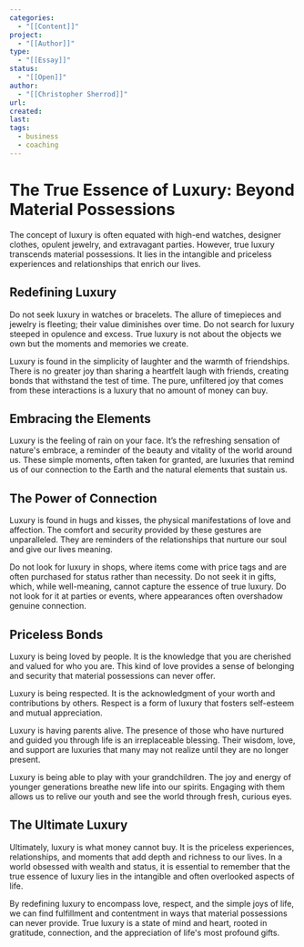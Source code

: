 ```yaml
---
categories:
  - "[[Content]]"
project:
  - "[[Author]]"
type:
  - "[[Essay]]"
status:
  - "[[Open]]"
author:
  - "[[Christopher Sherrod]]"
url: 
created:
last:
tags:
  - business
  - coaching
---
```

# The True Essence of Luxury: Beyond Material Possessions

The concept of luxury is often equated with high-end watches, designer clothes, opulent jewelry, and extravagant parties. However, true luxury transcends material possessions. It lies in the intangible and priceless experiences and relationships that enrich our lives. 

## Redefining Luxury

Do not seek luxury in watches or bracelets. The allure of timepieces and jewelry is fleeting; their value diminishes over time. Do not search for luxury steeped in opulence and excess. True luxury is not about the objects we own but the moments and memories we create.

Luxury is found in the simplicity of laughter and the warmth of friendships. There is no greater joy than sharing a heartfelt laugh with friends, creating bonds that withstand the test of time. The pure, unfiltered joy that comes from these interactions is a luxury that no amount of money can buy.

## Embracing the Elements

Luxury is the feeling of rain on your face. It’s the refreshing sensation of nature's embrace, a reminder of the beauty and vitality of the world around us. These simple moments, often taken for granted, are luxuries that remind us of our connection to the Earth and the natural elements that sustain us.

## The Power of Connection

Luxury is found in hugs and kisses, the physical manifestations of love and affection. The comfort and security provided by these gestures are unparalleled. They are reminders of the relationships that nurture our soul and give our lives meaning.

Do not look for luxury in shops, where items come with price tags and are often purchased for status rather than necessity. Do not seek it in gifts, which, while well-meaning, cannot capture the essence of true luxury. Do not look for it at parties or events, where appearances often overshadow genuine connection.

## Priceless Bonds

Luxury is being loved by people. It is the knowledge that you are cherished and valued for who you are. This kind of love provides a sense of belonging and security that material possessions can never offer.

Luxury is being respected. It is the acknowledgment of your worth and contributions by others. Respect is a form of luxury that fosters self-esteem and mutual appreciation.

Luxury is having parents alive. The presence of those who have nurtured and guided you through life is an irreplaceable blessing. Their wisdom, love, and support are luxuries that many may not realize until they are no longer present.

Luxury is being able to play with your grandchildren. The joy and energy of younger generations breathe new life into our spirits. Engaging with them allows us to relive our youth and see the world through fresh, curious eyes.

## The Ultimate Luxury

Ultimately, luxury is what money cannot buy. It is the priceless experiences, relationships, and moments that add depth and richness to our lives. In a world obsessed with wealth and status, it is essential to remember that the true essence of luxury lies in the intangible and often overlooked aspects of life.

By redefining luxury to encompass love, respect, and the simple joys of life, we can find fulfillment and contentment in ways that material possessions can never provide. True luxury is a state of mind and heart, rooted in gratitude, connection, and the appreciation of life's most profound gifts.